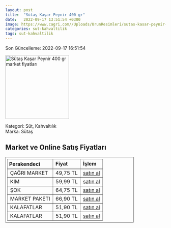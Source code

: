 ```yaml
---
layout: post
title:  "Sütaş Kaşar Peynir 400 gr"
date:   2022-09-17 13:51:54 +0300
image: https://www.cagri.com//Uploads/UrunResimleri/sutas-kasar-peynir-400-gr-464e.jpg
categories: sut-kahvaltilik
tags: sut-kahvaltilik
---
```


Son Güncelleme: 2022-09-17 16:51:54

<img src="https://www.cagri.com//Uploads/UrunResimleri/sutas-kasar-peynir-400-gr-464e.jpg" width="200" alt="Sütaş Kaşar Peynir 400 gr market fiyatları" />

Kategori: Süt, Kahvaltılık
<br />
Marka: Sütaş

<h2>Market ve Online Satış Fiyatları</h2>

<table border="1" style="padding: 5px;width:80%;">
  <tr>
    <td style="padding: 5px;"><strong>Perakendeci</strong></td>
    <td><strong>Fiyat</strong></td>
    <td><strong>İşlem</strong></td>
  </tr>
  <tr>
              <td title="Çağrı Market">ÇAĞRI MARKET</td>
              <td>49,75 TL</td>
              <td><a title="Çağrı Market" target="_blank" href="https://www.cagri.com/sutas-kasar-peynir-400-gr">satın al</a></td>
            </tr><tr>
              <td title="Kim">KIM</td>
              <td>59,99 TL</td>
              <td><a title="Kim" target="_blank" href="https://www.kimgeldi.com/sutas-taze-kasar-400-gr">satın al</a></td>
            </tr><tr>
              <td title="Şok">ŞOK</td>
              <td>64,75 TL</td>
              <td><a title="Şok" target="_blank" href="https://www.sokmarket.com.tr/kasar-peyniri-500-gr-p-3662/">satın al</a></td>
            </tr><tr>
              <td title="Market Paketi">MARKET PAKETI</td>
              <td>66,90 TL</td>
              <td><a title="Market Paketi" target="_blank" href="https://www.marketpaketi.com.tr/sutas-kasar-peynir-400-gr-p-1043">satın al</a></td>
            </tr><tr>
              <td title="Kalafatlar">KALAFATLAR</td>
              <td>51,90 TL</td>
              <td><a title="Kalafatlar" target="_blank" href="https://www.kalafatlar.com/urun/sutas-kasar-peyniri-400-gr">satın al</a></td>
            </tr><tr>
              <td title="Kalafatlar">KALAFATLAR</td>
              <td>51,90 TL</td>
              <td><a title="Kalafatlar" target="_blank" href="https://www.kalafatlar.com/urun/sutas-kasar-peyniri-400-gr">satın al</a></td>
            </tr>
</table>
